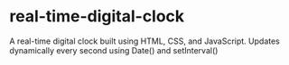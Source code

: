 # real-time-digital-clock
A real-time digital clock built using HTML, CSS, and JavaScript. Updates dynamically every second using Date() and setInterval()
